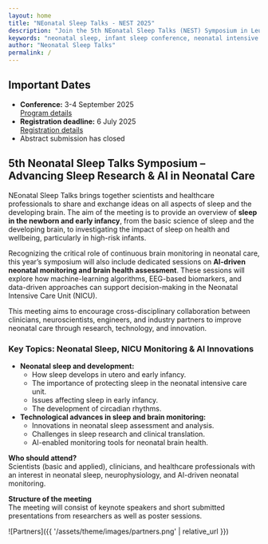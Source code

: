 ```yaml
---
layout: home
title: "NEonatal Sleep Talks - NEST 2025"
description: "Join the 5th NEonatal Sleep Talks (NEST) Symposium in Leuven (Sept 3-4, 2025) to explore neonatal sleep, brain monitoring, and AI-driven innovations in neonatal care"
keywords: "neonatal sleep, infant sleep conference, neonatal intensive care, NICU monitoring, AI in neonatal care, newborn brain development, EEG monitoring, neonatal neurophysiology"
author: "Neonatal Sleep Talks"
permalink: /
---
```


## **Important Dates**
- **Conference:** 3-4 September 2025  
    [Program details](https://nestconf25.github.io/program/)
- **Registration deadline:** 6 July 2025  
    [Registration details](https://nestconf25.github.io/registration/)
- Abstract submission has closed

## **5th Neonatal Sleep Talks Symposium – Advancing Sleep Research & AI in Neonatal Care**

NEonatal Sleep Talks brings together scientists and healthcare professionals to share and exchange ideas on all aspects of sleep and the developing brain. The aim of the meeting is to provide an overview of **sleep in the newborn and early infancy**, from the basic science of sleep and the developing brain, to investigating the impact of sleep on health and wellbeing, particularly in high-risk infants. 

Recognizing the critical role of continuous brain monitoring in neonatal care, this year’s symposium will also include dedicated sessions on **AI-driven neonatal monitoring and brain health assessment**. These sessions will explore how machine-learning algorithms, EEG-based biomarkers, and data-driven approaches can support decision-making in the Neonatal Intensive Care Unit (NICU).

This meeting aims to encourage cross-disciplinary collaboration between clinicians, neuroscientists, engineers, and industry partners to improve neonatal care through research, technology, and innovation.

###  Key Topics: Neonatal Sleep, NICU Monitoring & AI Innovations
* **Neonatal sleep and development:**
    * How sleep develops in utero and early infancy.
    * The importance of protecting sleep in the neonatal intensive care unit.
    * Issues affecting sleep in early infancy.
    * The development of circadian rhythms.
* **Technological advances in sleep and brain monitoring:**
    * Innovations in neonatal sleep assessment and analysis.
    * Challenges in sleep research and clinical translation.
    * AI-enabled monitoring tools for neonatal brain health.

**Who should attend?**  
Scientists (basic and applied), clinicians, and healthcare professionals with an interest in neonatal sleep, neurophysiology, and AI-driven neonatal monitoring. 

**Structure of the meeting**  
The meeting will consist of keynote speakers and short submitted presentations from researchers as well as poster sessions. 

![Partners]({{ '/assets/theme/images/partners.png' | relative_url }})
